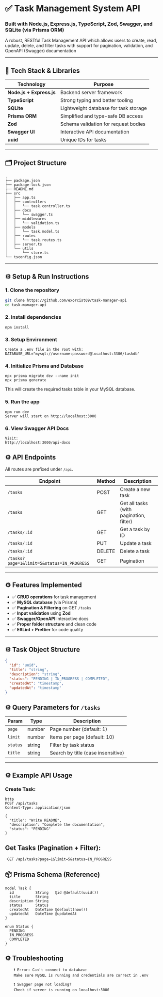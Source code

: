 # ✅ Task Management System API

### <b>Built with Node.js, Express.js, TypeScript, Zod, Swagger, and SQLite (via Prisma ORM)</b>

A robust, RESTful Task Management API  which allows users to create, read, update, delete, and filter tasks with support for pagination, validation, and OpenAPI (Swagger) documentation 

---

## 🚀 Tech Stack & Libraries

| Technology               | Purpose                              |
| ------------------------ | ------------------------------------ |
| **Node.js + Express.js** | Backend server framework             |
| **TypeScript**           | Strong typing and better tooling     |
| **SQLite**                | Lightweight database for task storage |
| **Prisma ORM**           | Simplified and type-safe DB access   |
| **Zod**                  | Schema validation for request bodies |
| **Swagger UI**           | Interactive API documentation        |
| **uuid**                 | Unique IDs for tasks                 |

---

## 🗂️ Project Structure

```
.
├── package.json
├── package-lock.json
├── README.md
├── src
│   ├── app.ts
│   ├── controllers
│   │   └── task.controller.ts
│   ├── docs
│   │   └── swagger.ts
│   ├── middlewares
│   │   └── validation.ts
│   ├── models
│   │   └── task.model.ts
│   ├── routes
│   │   └── task.routes.ts
│   ├── server.ts
│   └── utils
│       └── store.ts
└── tsconfig.json
```


---

## ⚙️ Setup & Run Instructions

###  1. Clone the repository

```bash
git clone https://github.com/exorcist09/task-manager-api
cd task-manager-api
```


###  2. Install dependencies
```
npm install
```

### 3. Setup Environment
```
Create a .env file in the root with:
DATABASE_URL="mysql://username:password@localhost:3306/taskdb"
```

### 4. Initialize Prisma and Database
```
npx prisma migrate dev --name init
npx prisma generate
```

This will create the required tasks table in your MySQL database.

### 5. Run the app

```
npm run dev
Server will start on http://localhost:3000
```

### 6. View Swagger API Docs

```
Visit:
http://localhost:3000/api-docs
```


## ⚙️ API Endpoints

All routes are prefixed under `/api`.

| Endpoint         | Method | Description                             |
| ---------------- | ------ | --------------------------------------- |
| `/tasks`     | POST   | Create a new task                       |
| `/tasks`     | GET    | Get all tasks (with pagination, filter) |
| `/tasks/:id` | GET    | Get a task by ID                        |
| `/tasks/:id` | PUT    | Update a task                           |
| `/tasks/:id` | DELETE | Delete a task                           |
| `/tasks?page=1&limit=5&status=IN_PROGRESS` | GET | Pagination | 


---

## ⚙️ Features Implemented

- ✅ **CRUD operations** for task management
- ✅ **MySQL database** (via Prisma)
- ✅ **Pagination & Filtering** on GET `/tasks`
- ✅ **Input validation** using **Zod**
- ✅ **Swagger/OpenAPI** interactive docs
- ✅ **Proper folder structure** and clean code
- ✅ **ESLint + Prettier** for code quality

---

## ⚙️ Task Object Structure

```json
{
  "id": "uuid",
  "title": "string",
  "description": "string",
  "status": "PENDING | IN_PROGRESS | COMPLETED",
  "createdAt": "timestamp",
  "updatedAt": "timestamp"
}
```

## ⚙️ Query Parameters for `/tasks`

| Param    | Type   | Description                        |
| -------- | ------ | ---------------------------------- |
| `page`   | number | Page number (default: 1)           |
| `limit`  | number | Items per page (default: 10)       |
| `status` | string | Filter by task status              |
| `title`  | string | Search by title (case insensitive) |

---

## ⚙️ Example API Usage

### Create Task:

```
http
POST /api/tasks
Content-Type: application/json

{
  "title": "Write README",
  "description": "Complete the documentation",
  "status": "PENDING"
}
```


## Get Tasks (Pagination + Filter):
```
 GET /api/tasks?page=1&limit=5&status=IN_PROGRESS
```


## 📦 Prisma Schema (Reference)
```
model Task {
  id          String   @id @default(uuid())
  title       String
  description String
  status      Status
  createdAt   DateTime @default(now())
  updatedAt   DateTime @updatedAt
}

enum Status {
  PENDING
  IN_PROGRESS
  COMPLETED
}
```

## ⚙️ Troubleshooting

```
    ❗ Error: Can't connect to database
    Make sure MySQL is running and credentials are correct in .env

    ❗ Swagger page not loading?
    Check if server is running on localhost:3000
```
